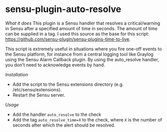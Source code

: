 # sensu-plugin-auto-resolve

*What it does*
This plugin is a Sensu handler that resolves a critical/warning in Sensu after a specified amount of time in seconds. The amount of time can be supplied in a tag. I used this source as the base for this script: https://github.com/sensu-plugin/sensu-plugins-time-to-live.

This script is extremely useful in situations where you fire one-off events to the Sensu platform, for instance from a central logging tool like Graylog using the Sensu Alarm Callback plugin. By using the auto_resolve handler, you don't need to acknowledge events by hand.


*Installation*
- Add the script to the Sensu extensions directory (e.g. /etc/sensu/extensions).
- Restart the Sensu server.

*Usage*
- Add the handler ```auto_resolve``` to the check
- Add the tag ```auto_resolve_time=X``` to the check, where ```X``` is the number of seconds after which the alert should be resolved.

